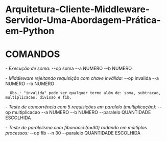 # Arquitetura-Cliente-Middleware-Servidor-Uma-Abordagem-Prática-em-Python

# COMANDOS
*- Execução de soma:* --op soma --a NUMERO --b NUMERO


*- Middleware rejeitando requisição com chave inválida:* --op invalida --a NUMERO --b NUMERO

      Obs.: "invalida" pode ser qualquer termo além de: soma, subtracao, multiplicacao, divisao e fib.

      
*- Teste de concorrência com 5 requisições em paralelo (multiplicação):* --op multiplicacao --a NUMERO --b NUMERO --paralelo QUANTIDADE ESCOLHIDA


*- Teste de paralelismo com fibonacci (n=30) rodando em múltiplos processos:* --op fib --n 30 --paralelo QUANTIDADE ESCOLHIDA
